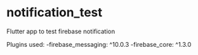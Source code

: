 # notification_test

Flutter app to test firebase notification

Plugins used:
-firebase_messaging: ^10.0.3
-firebase_core: ^1.3.0